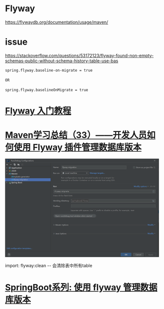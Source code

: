 # Flyway

https://flywaydb.org/documentation/usage/maven/



# issue

https://stackoverflow.com/questions/53172123/flyway-found-non-empty-schemas-public-without-schema-history-table-use-bas

```aidl
spring.flyway.baseline-on-migrate = true

OR

spring.flyway.baselineOnMigrate = true
```
# [Flyway 入门教程](https://juejin.cn/post/7163476304250011678)



# [Maven学习总结（33）——开发人员如何使用 Flyway 插件管理数据库版本](https://blog.csdn.net/u012562943/article/details/104652786)

![image-20230708171833864](docs\imgs\image-20230708171833864.png)

import:  flyway:clean -- 会清除表中所有table 

# [SpringBoot系列: 使用 flyway 管理数据库版本](https://www.cnblogs.com/harrychinese/p/springboot_flyway.html)

